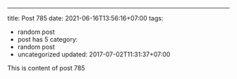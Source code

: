 ---
title: Post 785
date: 2021-06-16T13:56:16+07:00
tags:
  - random post
  - post has 5
category:
  - random post
  - uncategorized
updated: 2017-07-02T11:31:37+07:00

This is content of post 785